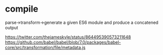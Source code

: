 # compile

parse->transform->generate a given ES6 module and produce a concatened output

https://twitter.com/thejameskyle/status/864495390573211648
https://github.com/babel/babel/blob/7.0/packages/babel-core/src/transformation/file/metadata.js
